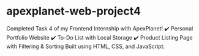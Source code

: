 # apexplanet-web-project4
Completed Task 4 of my Frontend Internship with ApexPlanet! ✔️ Personal Portfolio Website ✔️ To-Do List with Local Storage ✔️ Product Listing Page with Filtering &amp; Sorting Built using HTML, CSS, and JavaScript.
